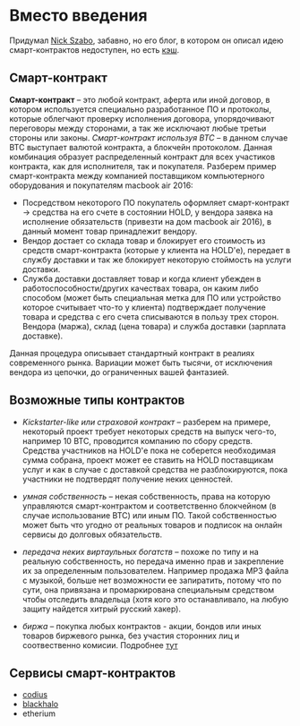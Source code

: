 Вместо введения
===============
Придумал [Nick Szabo](https://en.wikipedia.org/wiki/Nick_Szabo), забавно, но его блог, в котором он описал идею смарт-контрактов недоступен, но есть [кэш](http://web.archive.org/web/20160312140021/http://szabo.best.vwh.net/idea.html). 

Смарт-контракт
--------------
**Смарт-контракт** – это любой контракт, аферта или иной договор, в котором используется специально разработанное ПО и протоколы, которые облегчают проверку исполнения договора, упорядочивают переговоры между сторонами, а так же исключают любые третьи стороны или законы. 
*Смарт-контракт используя BTC* – в данном случае BTC выступает валютой контракта, а блокчейн протоколом. Данная комбинация образует распределенный контракт для всех участиков контракта, как для исполнителя, так и покупателя. Разберем пример смарт-контракта между компанией поставщиком компьютерного оборудования и покупателям macbook air 2016: 
* Посредством некоторого ПО покупатель оформляет смарт-контракт -> средства на его счете в состоянии HOLD, у вендора заявка на исполнение обязательств (привезти на дом macbook air 2016), в данный момент товар принадлежит вендору. 
* Вендор достает со склада товар и блокирует его стоимость из средств смарт-контракта (которые у клиента на HOLD'е), передает в службу доставки и так же блокирует некоторую стоймость на услуги доставки.
* Служба доставки доставляет товар и когда клиент убежден в работоспособности/других качествах товара, он каким либо способом (может быть специальная метка для ПО или устройство которое считывает что-то у клиента) подтверждает получение товара и средства с его счета списываются в пользу трех сторон. Вендора (маржа), склад (цена товара) и служба доставки (зарплата доставке).

Данная процедура описывает стандартный контракт в реалиях современного рынка. Вариации может быть тысячи, от исключения вендора из цепочки, до ограниченных вашей фантазией. 

Возможные типы контрактов
-------------------------

* *Kickstarter-like или страховой контракт* – разберем на примере, некоторый проект требует некоторых средств на выпуск чего-то, например 10 BTC, проводится компанию по сбору средств. Средства участников на HOLD'е пока не соберется необходимая сумма собрана, проект может ее ставить на HOLD поставщикам услуг и как в случае с доставкой средства не разблокируются, пока участники не подтвердят получение неких ценностей. 

* *умная собственность* – некая собственность, права на которую управляются смарт-контрактом и соответственно блокчейном (в случае использование BTC) или иным ПО. Такой собственностью может быть что угодно от реальных товаров и подписок на онлайн сервисы до долговых обязательств. 

* *передача неких виртаульных богатств* – похоже по типу и на реальную собственность, но передача именно прав и закрепление их за определенным пользователем. Например продажа MP3 файла с музыкой, больше нет возможности ее запиратить, потому что по сути, она привязана и промаркирована специальным средством чтобы отследить владельца (хотя кого это останавливало, на любую защиту найдется хитрый русский хакер).

* *биржа* – покупка любых контрактов - акции, бондов или иных товаров биржевого рынка, без участия сторонних лиц и соотвественно комисии. Подробнее [тут](https://en.bitcoin.it/wiki/Contracts)

Сервисы смарт-контрактов
------------------------

* [codius](https://codius.org/)
* [blackhalo](http://blackhalo.info/)
* etherium
